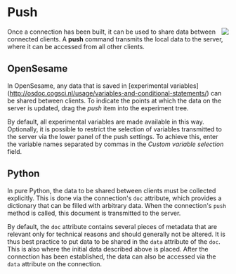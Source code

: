 # Push

<img src="https://raw.githubusercontent.com/psynteract/psynteract-os/master/plugins/psynteract_push/psynteract_push_large.png" align="right">

Once a connection has been built, it can be used to share data between connected
clients. A **push** command transmits the local data to the server, where it can
be accessed from all other clients.

## OpenSesame

In OpenSesame, any data that is saved in [experimental variables]
(http://osdoc.cogsci.nl/usage/variables-and-conditional-statements/)
can be shared between clients. To indicate the points at which the data on the server
is updated, drag the *push* item into the experiment tree.

By default, all experimental variables are made available in this way. Optionally, 
it is possible to restrict the selection of variables transmitted to the server via
the lower panel of the push settings. To achieve this, enter the variable names
separated by commas in the *Custom variable selection* field.

## Python

In pure Python, the data to be shared between clients must be collected
explicitly. This is done via the connection's `doc` attribute, which provides a
dictionary that can be filled with arbitrary data. When the connection's `push`
method is called, this document is transmitted to the server.

By default, the `doc` attribute contains several pieces of metadata that are
relevant only for technical reasons and should generally not be altered. It is
thus best practice to put data to be shared in the `data` attribute of the
`doc`. This is also where the initial data described above is placed. After the
connection has been established, the data can also be accessed via the `data`
attribute on the connection.
